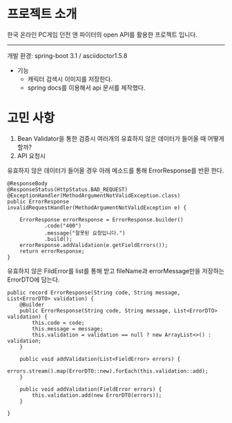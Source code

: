 # 프로젝트 소개
한국 온라인 PC게임 던전 앤 파이터의 open API를 활용한 프로젝트 입니다.

---

개발 환경: spring-boot 3.1 / asciidoctor1.5.8
- 기능
    - 캐릭터 검색시 이미지를 저장한다.
    - spring docs를 이용해서 api 문서를 제작했다.

# 고민 사항
1. Bean Validator을 통한 검증시 여러개의 유효하지 않은 데이터가 들어올 때 어떻게 할까?
2. API 요청시

유효하지 않은 데이터가 들어올 경우 아래 메소드를 통해 ErrorResponse를 반환 한다.
    
    @ResponseBody
    @ResponseStatus(HttpStatus.BAD_REQUEST)
    @ExceptionHandler(MethodArgumentNotValidException.class)
    public ErrorResponse invalidRequestHandler(MethodArgumentNotValidException e) {

        ErrorResponse errorResponse = ErrorResponse.builder()
                .code("400")
                .message("잘못된 요청입니다.")
                .build();
        errorResponse.addValidation(e.getFieldErrors());
        return errorResponse;
    }

유효하지 않은 FildError를 list<FildError>를 통해 받고 fileName과 errorMessage만을 저장하는 ErrorDTO에 담는다.

 
    public record ErrorResponse(String code, String message, List<ErrorDTO> validation) {
        @Builder
        public ErrorResponse(String code, String message, List<ErrorDTO> validation) {
            this.code = code;
            this.message = message;
            this.validation = validation == null ? new ArrayList<>() : validation;
        }

        public void addValidation(List<FieldError> errors) {
            errors.stream().map(ErrorDTO::new).forEach(this.validation::add);
        }
    
        public void addValidation(FieldError errors) {
            this.validation.add(new ErrorDTO(errors));
        }

    }


